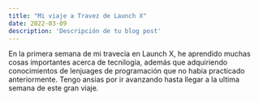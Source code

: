 ```yaml
---
title: "Mi viaje a Travez de Launch X"
date: 2022-03-09
description: 'Descripción de tu blog post'
---
```


En la primera semana de mi travecia en Launch X, he aprendido muchas cosas importantes acerca de tecnilogia, además que adquiriendo conocimientos de lenjuages de programación que no habia practicado anteriormente. Tengo ansias por ir avanzando hasta llegar a la ultima semana de este gran viaje.
